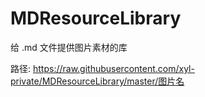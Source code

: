 # MDResourceLibrary
 给 .md 文件提供图片素材的库

路径:
https://raw.githubusercontent.com/xyl-private/MDResourceLibrary/master/图片名
